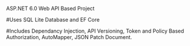 ASP.NET 6.0 Web API Based Project

#Uses SQL Lite Database and EF Core

#Includes Dependancy Injection, API Versioning, Token and Policy Based Authorization, AutoMapper, JSON Patch Document.
